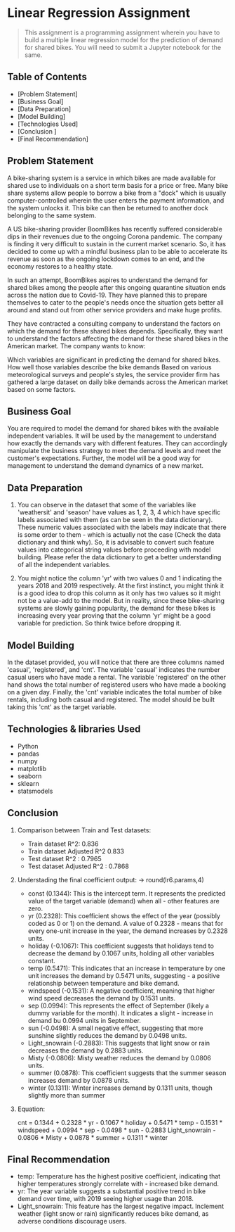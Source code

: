 # Linear Regression Assignment
> This assignment is a programming assignment wherein you have to build a multiple linear regression model for the prediction of demand for shared bikes. You will need to submit a Jupyter notebook for the same. 


## Table of Contents
* [Problem Statement]
* [Business Goal]
* [Data Preparation]
* [Model Building]
* [Technologies Used]
* [Conclusion ]
* [Final Recommendation]

## Problem Statement
A bike-sharing system is a service in which bikes are made available for shared use to individuals on a short term basis for a price or free. Many bike share systems allow people to borrow a bike from a "dock" which is usually computer-controlled wherein the user enters the payment information, and the system unlocks it. This bike can then be returned to another dock belonging to the same system.


A US bike-sharing provider BoomBikes has recently suffered considerable dips in their revenues due to the ongoing Corona pandemic. The company is finding it very difficult to sustain in the current market scenario. So, it has decided to come up with a mindful business plan to be able to accelerate its revenue as soon as the ongoing lockdown comes to an end, and the economy restores to a healthy state. 


In such an attempt, BoomBikes aspires to understand the demand for shared bikes among the people after this ongoing quarantine situation ends across the nation due to Covid-19. They have planned this to prepare themselves to cater to the people's needs once the situation gets better all around and stand out from other service providers and make huge profits.


They have contracted a consulting company to understand the factors on which the demand for these shared bikes depends. Specifically, they want to understand the factors affecting the demand for these shared bikes in the American market. The company wants to know:

Which variables are significant in predicting the demand for shared bikes.
How well those variables describe the bike demands
Based on various meteorological surveys and people's styles, the service provider firm has gathered a large dataset on daily bike demands across the American market based on some factors. 


## Business Goal

You are required to model the demand for shared bikes with the available independent variables. It will be used by the management to understand how exactly the demands vary with different features. They can accordingly manipulate the business strategy to meet the demand levels and meet the customer's expectations. Further, the model will be a good way for management to understand the demand dynamics of a new market. 


## Data Preparation

1. You can observe in the dataset that some of the variables like 'weathersit' and 'season' have values as 1, 2, 3, 4 which have specific labels associated with them (as can be seen in the data dictionary). These numeric values associated with the labels may indicate that there is some order to them - which is actually not the case (Check the data dictionary and think why). So, it is advisable to convert such feature values into categorical string values before proceeding with model building. Please refer the data dictionary to get a better understanding of all the independent variables.
 
2. You might notice the column 'yr' with two values 0 and 1 indicating the years 2018 and 2019 respectively. At the first instinct, you might think it is a good idea to drop this column as it only has two values so it might not be a value-add to the model. But in reality, since these bike-sharing systems are slowly gaining popularity, the demand for these bikes is increasing every year proving that the column 'yr' might be a good variable for prediction. So think twice before dropping it. 


## Model Building

In the dataset provided, you will notice that there are three columns named 'casual', 'registered', and 'cnt'. The variable 'casual' indicates the number casual users who have made a rental. The variable 'registered' on the other hand shows the total number of registered users who have made a booking on a given day. Finally, the 'cnt' variable indicates the total number of bike rentals, including both casual and registered. The model should be built taking this 'cnt' as the target variable.


## Technologies & libraries Used
- Python
- pandas
- numpy
- matplotlib
- seaborn
- sklearn
- statsmodels


## Conclusion

1. Comparison between Train and Test datasets:
    
    - Train dataset R^2: 0.836
    - Train dataset Adjusted R^2 0.833
    - Test dataset R^2 : 0.7965
    - Test dataset Adjusted R^2 : 0.7868

2. Understading the final coefficient output: -> round(lr6.params,4)
    
    - const (0.1344): This is the intercept term. It represents the predicted value of the target variable (demand) when all - other features are zero.
    - yr (0.2328): This coefficient shows the effect of the year (possibly coded as 0 or 1) on the demand. A value of 0.2328 - means that for every one-unit increase in the year, the demand increases by 0.2328 units.
    - holiday (-0.1067): This coefficient suggests that holidays tend to decrease the demand by 0.1067 units, holding all other variables constant.
    - temp (0.5471): This indicates that an increase in temperature by one unit increases the demand by 0.5471 units, suggesting - a positive relationship between temperature and bike demand.
    - windspeed (-0.1531): A negative coefficient, meaning that higher wind speed decreases the demand by 0.1531 units.
    - sep (0.0994): This represents the effect of September (likely a dummy variable for the month). It indicates a slight - increase in demand bu 0.0994 units in September.
    - sun (-0.0498): A small negative effect, suggesting that more sunshine slightly reduces the demand by 0.0498 units.
    - Light_snowrain (-0.2883): This suggests that light snow or rain decreases the demand by 0.2883 units.
    - Misty (-0.0806): Misty weather reduces the demand by 0.0806 units.
    - summer (0.0878): This coefficient suggests that the summer season increases demand by 0.0878 units.
    - winter (0.1311): Winter increases demand by 0.1311 units, though slightly more than summer

3. Equation:
    
    cnt = 0.1344 + 0.2328 * yr - 0.1067 * holiday + 0.5471 * temp - 0.1531 * windspeed + 0.0994 * sep - 0.0498 * sun - 0.2883 Light_snowrain - 0.0806 * Misty + 0.0878 * summer + 0.1311 * winter

## Final Recommendation

- temp: Temperature has the highest positive coefficient, indicating that higher temperatures strongly correlate with - increased bike demand.
- yr: The year variable suggests a substantial positive trend in bike demand over time, with 2019 seeing higher usage than 2018.
- Light_snowrain: This feature has the largest negative impact. Inclement weather (light snow or rain) significantly reduces bike demand, as adverse conditions discourage users.
